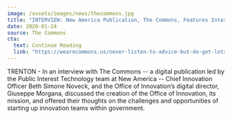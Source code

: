 ```yaml
---
image: /assets/images/news/thecommons.jpg
title: "INTERVIEW: New America Publication, The Commons, Features Interview with Chief Innovation Officer & Digital Director on Starting an Innovation Team"
date: 2020-01-24
source: The Commons
cta:
  text: Continue Reading
  link: "https://wearecommons.us/never-listen-to-advice-but-do-get-lots-of-information/"
---
```


TRENTON - In an interview with The Commons -- a digital publication led by the Public Interest Technology team at New America -- Chief Innovation Officer Beth Simone Noveck, and the Office of Innovation’s digital director, Giuseppe Morgana, discussed the creation of the Office of Innovation, its mission, and offered their thoughts on the challenges and opportunities of starting up innovation teams within government.

